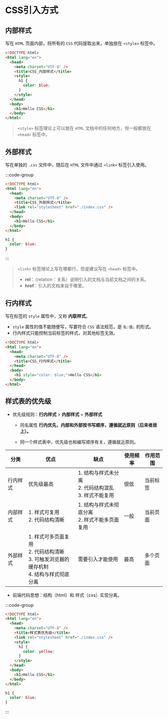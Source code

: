 #  CSS引入方式

## 内部样式

写在 `HTML` 页面内部，将所有的 `CSS` 代码提取出来，单独放在 `<style>` 标签中。

```html {6-10}
<!DOCTYPE html>
<html lang="en">
  <head>
    <meta charset="UTF-8" />
    <title>CSS_内部样式</title>
    <style>
      h1 {
        color: blue;
      }
    </style>
  </head>
  <body>
    <h1>Hello CSS</h1>
  </body>
</html>
```

> `<style>` 标签理论上可以放在 `HTML` 文档中的任何地方，但一般都放在 `<head>` 标签中。

## 外部样式

写在单独的 `.css` 文件中，随后在 `HTML` 文件中通过 `<link>` 标签引入使用。

:::code-group

```html {6} [index.html]
<!DOCTYPE html>
<html lang="en">
  <head>
    <meta charset="UTF-8" />
    <title>CSS_外部样式</title>
    <link rel="stylesheet" href="./index.css" />
  </head>
  <body>
    <h1>Hello CSS</h1>
  </body>
</html>
```

```css [index.css]
h1 {
  color: blue;
}
```

:::

> `<link>` 标签理论上写在哪都行，但是建议写在 `<head>` 标签中。
>
> - **rel**：（relation：关系）说明引入的文档与当前文档之间的关系。
> - **href**：引入的文档来自于哪里。



## 行内样式

写在标签的 `style` 属性中，又称 **内联样式**。

- `style` 属性的值不能随便写，写要符合 `CSS` 语法规范，是 `名:值;` 的形式。
- 行内样式只能控制当前标签的样式，对其他标签无效。

```html {8}
<!DOCTYPE html>
<html lang="en">
  <head>
    <meta charset="UTF-8" />
    <title>CSS_行内样式</title>
  </head>
  <body>
    <h1 style="color: blue;">Hello CSS</h1>
  </body>
</html>
```



## 样式表的优先级

- 优先级规则：**行内样式** > **内部样式** = **外部样式**

  - 同名属性 **行内优先，内部和外部按书写顺序，遵循就近原则（后来者居上）。**

  - 同一个样式表中，优先级也和编写顺序有关，遵循就近原则。

| 分类     | 优点                                                         | 缺点                                                         | 使用频率 | 作用范围 |
| -------- | ------------------------------------------------------------ | ------------------------------------------------------------ | -------- | -------- |
| 行内样式 | 优先级最高                                                   | 1. 结构与样式未分离<br />2. 代码结构混乱<br />3. 样式不能复用 | 很低     | 当前标签 |
| 内部样式 | 1. 样式可复用<br />2. 代码结构清晰                           | 1. 结构与样式未彻底分离<br />2. 样式不能多页面复用           | 一般     | 当前页面 |
| 外部样式 | 1. 样式可多页面复用<br />2. 代码结构清晰<br />3. 可触发浏览器的缓存机制<br />4. 结构与样式彻底分离 | 需要引入才能使用                                             | 最高     | 多个页面 |

- 前端代码思想：结构（html）和 样式（css）实现分离。



 :::code-group

```html
<!DOCTYPE html>
<html lang="en">
  <head>
    <meta charset="UTF-8" />
    <title>样式表优先级</title>
    <link rel="stylesheet" href="./index.css" />
    <style>
      h1 {
        color: yellow;
      }
    </style>
  </head>
  <body>
    <h1>Hello CSS</h1>
  </body>
</html>
```

```css
h1 {
  color: blue;
}
```

:::








